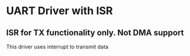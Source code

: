 # UART Driver with ISR
## ISR for TX functionality only. Not DMA support
This driver uses interrupt to transmit data 